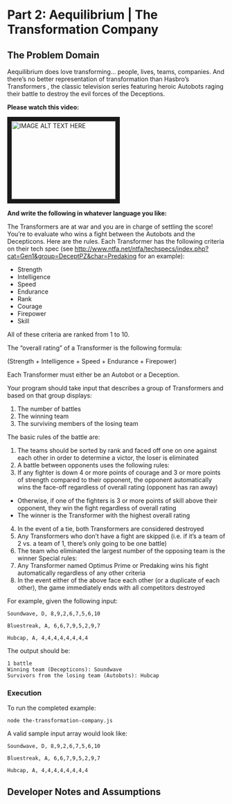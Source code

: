 # Part 2: Aequilibrium | The Transformation Company

## The Problem Domain
Aequilibrium does love transforming… people, lives, teams, companies. And there’s no better
representation of transformation than Hasbro’s Transformers , the classic television series featuring
heroic Autobots raging their battle to destroy the evil forces of the Deceptions.

**Please watch this video:**

<a href="http://www.youtube.com/watch?feature=player_embedded&v=nLS2N9mHWaw
" target="_blank"><img src="http://img.youtube.com/vi/nLS2N9mHWaw/0.jpg" 
alt="IMAGE ALT TEXT HERE" width="240" height="180" border="10" /></a>

**And write the following in whatever language you like:**

The Transformers are at war and you are in charge of settling the score! You’re to evaluate who wins a
fight between the Autobots and the Decepticons. Here are the rules.
Each Transformer has the following criteria on their tech spec (see http://www.ntfa.net/ntfa/techspecs/index.php?cat=Gen1&group=DeceptPZ&char=Predaking for an
example):

* Strength
* Intelligence
* Speed
* Endurance
* Rank
* Courage
* Firepower
* Skill

All of these criteria are ranked from 1 to 10.

The “overall rating” of a Transformer is the following formula:

(Strength + Intelligence + Speed + Endurance + Firepower)

Each Transformer must either be an Autobot or a Deception.

Your program should take input that describes a group of Transformers and based on that group
displays:

1. The number of battles
2. The winning team
3. The surviving members of the losing team

The basic rules of the battle are:
1. The teams should be sorted by rank and faced off one on one against each other in order to
determine a victor, the loser is eliminated
2. A battle between opponents uses the following rules:
3. If any fighter is down 4 or more points of courage and 3 or more points of strength
compared to their opponent, the opponent automatically wins the face-off regardless of
overall rating (opponent has ran away)
* Otherwise, if one of the fighters is 3 or more points of skill above their opponent, they win
the fight regardless of overall rating
* The winner is the Transformer with the highest overall rating
4. In the event of a tie, both Transformers are considered destroyed
5. Any Transformers who don’t have a fight are skipped (i.e. if it’s a team of 2 vs. a team of 1, there’s
only going to be one battle)
6. The team who eliminated the largest number of the opposing team is the winner
Special rules:
7. Any Transformer named Optimus Prime or Predaking wins his fight automatically regardless of
any other criteria
8. In the event either of the above face each other (or a duplicate of each other), the game
immediately ends with all competitors destroyed

For example, given the following input:
```
Soundwave, D, 8,9,2,6,7,5,6,10

Bluestreak, A, 6,6,7,9,5,2,9,7

Hubcap, A, 4,4,4,4,4,4,4,4
```
The output should be:
```
1 battle
Winning team (Decepticons): Soundwave
Survivors from the losing team (Autobots): Hubcap
```

### Execution

To run the completed example:

```
node the-transformation-company.js
```

A valid sample input array would look like:
```
Soundwave, D, 8,9,2,6,7,5,6,10

Bluestreak, A, 6,6,7,9,5,2,9,7

Hubcap, A, 4,4,4,4,4,4,4,4
```

## Developer Notes and Assumptions

